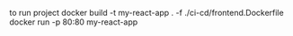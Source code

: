 to run project
docker build -t my-react-app . -f ./ci-cd/frontend.Dockerfile
docker run -p 80:80 my-react-app

